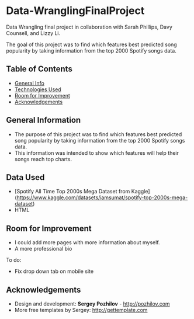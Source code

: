 # Data-WranglingFinalProject
Data Wrangling final project in collaboration with Sarah Phillips, Davy Counsell, and Lizzy Li.

The goal of this project was to find which features best predicted song popularity by taking information from the top 2000 Spotify songs data.


## Table of Contents
* [General Info](#general-information)
* [Technologies Used](#technologies-used)
* [Room for Improvement](#room-for-improvement)
* [Acknowledgements](#acknowledgements)

## General Information
- The purpose of this project was to find which features best predicted song popularity by taking information from the top 2000 Spotify songs data. 
- This information was intended to show which features will help their songs reach top charts.

## Data Used
- [Spotify All Time Top 2000s Mega Dataset from Kaggle] (https://www.kaggle.com/datasets/iamsumat/spotify-top-2000s-mega-dataset) 
- HTML

## Room for Improvement
- I could add more pages with more information about myself.
- A more professional bio

To do:
- Fix drop down tab on mobile site

## Acknowledgements
* Design and development: **Sergey Pozhilov** - http://pozhilov.com
* More free templates by Sergey: http://gettemplate.com
